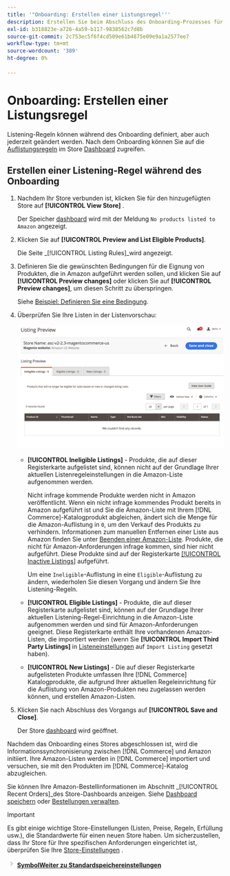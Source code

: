 ```yaml
---
title: '"Onboarding: Erstellen einer Listungsregel'''
description: Erstellen Sie beim Abschluss des Onboarding-Prozesses für den Amazon-Verkaufskanal die anfänglichen Listening-Regeln zum Generieren von Amazon-Auflistungen für Ihre  [!DNL Commerce] Produkte.
exl-id: b318823e-a726-4a59-b117-9838562c7d8b
source-git-commit: 2c753ec5f6f4cd509e61b4875e09e9a1a2577ee7
workflow-type: tm+mt
source-wordcount: '389'
ht-degree: 0%

---
```


# Onboarding: Erstellen einer Listungsregel

Listening-Regeln können während des Onboarding definiert, aber auch jederzeit geändert werden. Nach dem Onboarding können Sie auf die [Auflistungsregeln](./listing-rules.md) im Store [Dashboard](./amazon-store-dashboard.md) zugreifen.

## Erstellen einer Listening-Regel während des Onboarding

1. Nachdem Ihr Store verbunden ist, klicken Sie für den hinzugefügten Store auf **[!UICONTROL View Store]** .

   Der Speicher [dashboard](./amazon-store-dashboard.md) wird mit der Meldung `No products listed to Amazon` angezeigt.

1. Klicken Sie auf **[!UICONTROL Preview and List Eligible Products]**.

   Die Seite _[!UICONTROL Listing Rules]_wird angezeigt.

1. Definieren Sie die gewünschten Bedingungen für die Eignung von Produkten, die in Amazon aufgeführt werden sollen, und klicken Sie auf **[!UICONTROL Preview changes]** oder klicken Sie auf **[!UICONTROL Preview changes]**, um diesen Schritt zu überspringen.

   Siehe [Beispiel: Definieren Sie eine Bedingung](./ob-define-condition-example.md).

1. Überprüfen Sie Ihre Listen in der Listenvorschau:

   ![Listenvorschau](assets/amazon-ob-listing-preview.png)

   - **[!UICONTROL Ineligible Listings]** - Produkte, die auf dieser Registerkarte aufgelistet sind, können nicht auf der Grundlage Ihrer aktuellen Listenregeleinstellungen in die Amazon-Liste aufgenommen werden.

      Nicht infrage kommende Produkte werden nicht in Amazon veröffentlicht. Wenn ein nicht infrage kommendes Produkt bereits in Amazon aufgeführt ist und Sie die Amazon-Liste mit Ihrem [!DNL Commerce]-Katalogprodukt abgleichen, ändert sich die Menge für die Amazon-Auflistung in `0`, um den Verkauf des Produkts zu verhindern. Informationen zum manuellen Entfernen einer Liste aus Amazon finden Sie unter [Beenden einer Amazon-Liste](./end-listings-manually.md). Produkte, die nicht für Amazon-Anforderungen infrage kommen, sind hier nicht aufgeführt. Diese Produkte sind auf der Registerkarte [[!UICONTROL Inactive Listings]](./inactive-listings.md) aufgeführt.

      Um eine `Ineligible`-Auflistung in eine `Eligible`-Auflistung zu ändern, wiederholen Sie diesen Vorgang und ändern Sie Ihre Listening-Regeln.

   - **[!UICONTROL Eligible Listings]** - Produkte, die auf dieser Registerkarte aufgelistet sind, können auf der Grundlage Ihrer aktuellen Listening-Regel-Einrichtung in die Amazon-Liste aufgenommen werden und sind für Amazon-Anforderungen geeignet. Diese Registerkarte enthält Ihre vorhandenen Amazon-Listen, die importiert werden (wenn Sie **[!UICONTROL Import Third Party Listings]** in [Listeneinstellungen](./listing-settings.md) auf `Import Listing` gesetzt haben).

   - **[!UICONTROL New Listings]** - Die auf dieser Registerkarte aufgelisteten Produkte umfassen Ihre  [!DNL Commerce] Katalogprodukte, die aufgrund Ihrer aktuellen Regeleinrichtung für die Auflistung von Amazon-Produkten neu zugelassen werden können, und erstellen Amazon-Listen.

1. Klicken Sie nach Abschluss des Vorgangs auf **[!UICONTROL Save and Close]**.

   Der Store [dashboard](./amazon-store-dashboard.md) wird geöffnet.

Nachdem das Onboarding eines Stores abgeschlossen ist, wird die Informationssynchronisierung zwischen [!DNL Commerce] und Amazon initiiert. Ihre Amazon-Listen werden in [!DNL Commerce] importiert und versuchen, sie mit den Produkten im [!DNL Commerce]-Katalog abzugleichen.

Sie können Ihre Amazon-Bestellinformationen im Abschnitt _[!UICONTROL Recent Orders]_des Store-Dashboards anzeigen. Siehe [Dashboard speichern](./amazon-store-dashboard.md) oder [Bestellungen verwalten](./managing-orders.md).

>[!IMPORTANT]
>
>Es gibt einige wichtige Store-Einstellungen (Listen, Preise, Regeln, Erfüllung usw.), die Standardwerte für einen neuen Store haben. Um sicherzustellen, dass Ihr Store für Ihre spezifischen Anforderungen eingerichtet ist, überprüfen Sie Ihre [Store-Einstellungen](./default-store-settings.md) .

![Nächstes ](assets/btn-next.png) [**SymbolWeiter zu Standardspeichereinstellungen**](./default-store-settings.md)
